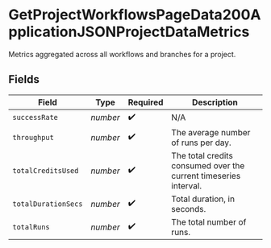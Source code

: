 # GetProjectWorkflowsPageData200ApplicationJSONProjectDataMetrics

Metrics aggregated across all workflows and branches for a project.


## Fields

| Field                                                            | Type                                                             | Required                                                         | Description                                                      |
| ---------------------------------------------------------------- | ---------------------------------------------------------------- | ---------------------------------------------------------------- | ---------------------------------------------------------------- |
| `successRate`                                                    | *number*                                                         | :heavy_check_mark:                                               | N/A                                                              |
| `throughput`                                                     | *number*                                                         | :heavy_check_mark:                                               | The average number of runs per day.                              |
| `totalCreditsUsed`                                               | *number*                                                         | :heavy_check_mark:                                               | The total credits consumed over the current timeseries interval. |
| `totalDurationSecs`                                              | *number*                                                         | :heavy_check_mark:                                               | Total duration, in seconds.                                      |
| `totalRuns`                                                      | *number*                                                         | :heavy_check_mark:                                               | The total number of runs.                                        |